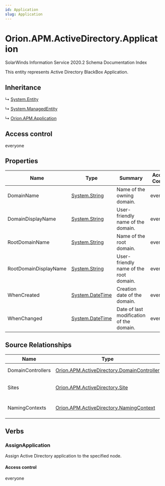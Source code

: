 ```yaml
---
id: Application
slug: Application
---
```


# Orion.APM.ActiveDirectory.Application

SolarWinds Information Service 2020.2 Schema Documentation Index

This entity represents Active Directory BlackBox Application.

## Inheritance

↳ [System.Entity](./../System/Entity)

↳ [System.ManagedEntity](./../System/ManagedEntity)

↳ [Orion.APM.Application](./../Orion.APM/Application)

## Access control

everyone

## Properties

| Name | Type | Summary | Access Control |
| ------ | ------ | ------ | ------ |
| DomainName | [System.String](https://docs.microsoft.com/en-us/dotnet/api/system.string) | Name of the owning domain. | everyone |
| DomainDisplayName | [System.String](https://docs.microsoft.com/en-us/dotnet/api/system.string) | User-friendly name of the domain. | everyone |
| RootDomainName | [System.String](https://docs.microsoft.com/en-us/dotnet/api/system.string) | Name of the root domain. | everyone |
| RootDomainDisplayName | [System.String](https://docs.microsoft.com/en-us/dotnet/api/system.string) | User-friendly name of the root domain. | everyone |
| WhenCreated | [System.DateTime](https://docs.microsoft.com/en-us/dotnet/api/system.datetime) | Creation date of the domain. | everyone |
| WhenChanged | [System.DateTime](https://docs.microsoft.com/en-us/dotnet/api/system.datetime) | Date of last modification of the domain. | everyone |

## Source Relationships

| Name | Type | Notes |
| ------ | ------ | ------ |
| DomainControllers | [Orion.APM.ActiveDirectory.DomainController](./../Orion.APM.ActiveDirectory/DomainController) | Defined by relationship Orion.APM.ActiveDirectory.Application (System.Reference) |
| Sites | [Orion.APM.ActiveDirectory.Site](./../Orion.APM.ActiveDirectory/Site) | Defined by relationship Orion.APM.ActiveDirectory.ApplicationHostsSite (System.Hosting) |
| NamingContexts | [Orion.APM.ActiveDirectory.NamingContext](./../Orion.APM.ActiveDirectory/NamingContext) | Defined by relationship Orion.APM.ActiveDirectory.ApplicationHostsNamingContext (System.Hosting) |

## Verbs

### AssignApplication

Assign Active Directory application to the specified node.

#### Access control

everyone

